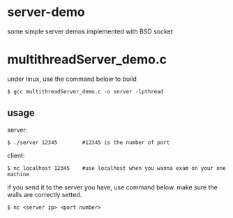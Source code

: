 # server-demo
some simple server demos implemented with BSD socket



# multithreadServer_demo.c

under linux, use the command below to build

``` SHELL
$ gcc multithreadServer_demo.c -o server -lpthread
```

## usage

server:

``` shell
$ ./server 12345		#12345 is the number of port
```

client: 

```shell
$ nc localhost 12345	#use localhost when you wanna exam on your one machine
```

if you send it to the server you have, use command below. make sure the walls are correctly setted.

``` shell
$ nc <server ip> <port number>
```

